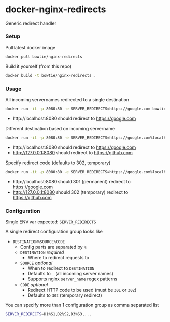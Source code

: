 # docker-nginx-redirects
Generic redirect handler

### Setup

Pull latest docker image

```bash
docker pull bowtie/nginx-redirects
```

Build it yourself (from this repo)

```bash
docker build -t bowtie/nginx-redirects .
```

### Usage

All incoming servernames redirected to a single destination

```bash
docker run -it -p 8080:80 -e SERVER_REDIRECTS=https://google.com bowtie/nginx-redirects
```

- http://localhost:8080 should redirect to https://google.com

Different destination based on incoming servername

```bash
docker run -it -p 8080:80 -e SERVER_REDIRECTS=https://google.com%localhost,https://github.com%127.0.0.1 bowtie/nginx-redirects
```
- http://localhost:8080 should redirect to https://google.com
- http://127.0.0.1:8080 should redirect to https://github.com

Specify redirect code (defaults to 302, temporary)

```bash
docker run -it -p 8080:80 -e SERVER_REDIRECTS=https://google.com%localhost%301,https://github.com%127.0.0.1%302 bowtie/nginx-redirects
```

- http://localhost:8080 should 301 (permanent) redirect to https://google.com
- http://127.0.0.1:8080 should 302 (temporary) redirect to https://github.com

### Configuration

Single ENV var expected: `SERVER_REDIRECTS`

A single redirect configuration group looks like
- `DESTINATION%SOURCE%CODE`
  - Config parts are separated by `%`
  - `DESTINATION` *required*
    - Where to redirect requests to
  - `SOURCE` *optional*
    - When to redirect to `DESTINATION`
    - Defaults to `_` (all incoming server names)
    - Supports nginx `server_name` regex patterns
  - `CODE` *optional*
    - Redirect HTTP code to be used (must be `301` or `302`)
    - Defaults to `302` (temporary redirect)

You can specify more than 1 configuration group as comma separated list

```bash
SERVER_REDIRECTS=D1%S1,D2%S2,D3%S3,...
```
